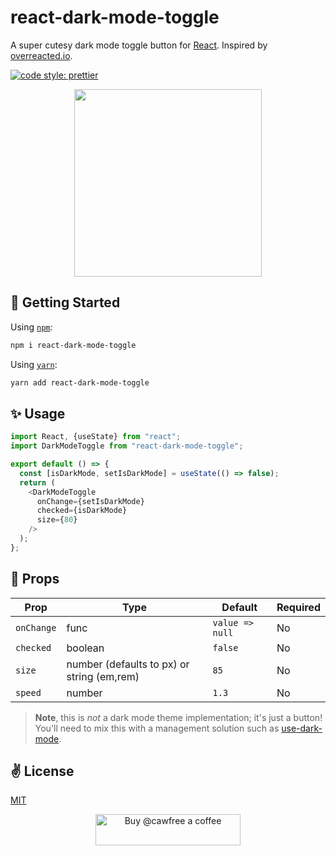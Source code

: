 # react-dark-mode-toggle

A super cutesy dark mode toggle button for [React](https://github.com/facebook/react). Inspired by [overreacted.io](https://overreacted.io/).

<a href="#badge">
    <img alt="code style: prettier" src="https://img.shields.io/badge/code_style-prettier-ff69b4.svg?style=flat-square"></a>

<p align="center">
  <img src="./assets/title.gif" width="300" height="300" />
</p>

## 🚀 Getting Started

Using [`npm`]():

```bash
npm i react-dark-mode-toggle
```

Using [`yarn`]():

```bash
yarn add react-dark-mode-toggle
```

## ✨ Usage

```javascript
import React, {useState} from "react";
import DarkModeToggle from "react-dark-mode-toggle";

export default () => {
  const [isDarkMode, setIsDarkMode] = useState(() => false);
  return (
    <DarkModeToggle
      onChange={setIsDarkMode}
      checked={isDarkMode}
      size={80}
    />
  );
};
```

## 📌 Props

Prop                  | Type     | Default                   | Required
--------------------- | -------- | ------------------------- | --------
`onChange`|func|`value => null`|No
`checked`|boolean|`false`|No
`size`|number (defaults to px) or string (em,rem)|`85`|No
`speed`|number|`1.3`|No

> **Note**, this is _not_ a dark mode theme implementation; it's just a button! You'll need to mix this with a management solution such as [use-dark-mode](https://github.com/donavon/use-dark-mode).

## ✌️ License
[MIT](https://opensource.org/licenses/MIT)

<p align="center">
  <a href="https://www.buymeacoffee.com/cawfree">
    <img src="https://cdn.buymeacoffee.com/buttons/default-orange.png" alt="Buy @cawfree a coffee" width="232" height="50" />
  </a>
</p>


